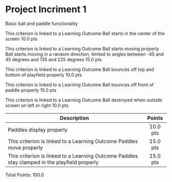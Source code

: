 # Project Incriment 1

Basic ball and paddle functionality 



This criterion is linked to a Learning Outcome Ball starts in the center of the screen
10.0 pts

This criterion is linked to a Learning Outcome Ball starts moving properly
Ball starts moving in a random direction, limited to angles between -45 and 45 degrees and 135 and 225 degrees
15.0 pts

This criterion is linked to a Learning Outcome Ball bounces off top and bottom of playfield properly
10.0 pts

This criterion is linked to a Learning Outcome Ball bounces off front of paddle properly
15.0 pts

This criterion is linked to a Learning Outcome Ball destroyed when outside screen on left or right
10.0 pts

| Description       | Points          |
| ------------- |:-------------:|
| Paddles display properly    | 10.0 pts|
| This criterion is linked to a Learning Outcome Paddles move properly   | 15.0 pts | 
| This criterion is linked to a Learning Outcome Paddles stay clamped in the playfield properly | 15.0 pts | 

Total Points: 100.0
